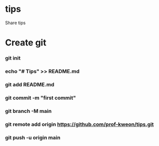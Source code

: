 # tips
Share tips

# Create git
### git init
### echo "# Tips" >> README.md
### git add README.md
### git commit -m "first commit"
### git branch -M main
### git remote add origin https://github.com/prof-kweon/tips.git
### git push -u origin main
